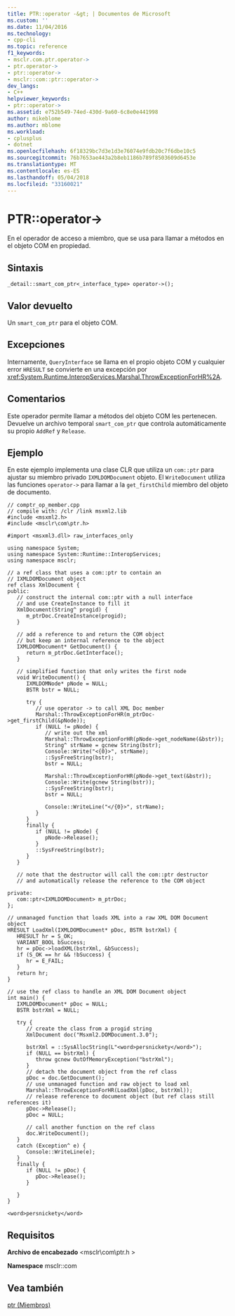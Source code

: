 ```yaml
---
title: PTR::operator -&gt; | Documentos de Microsoft
ms.custom: ''
ms.date: 11/04/2016
ms.technology:
- cpp-cli
ms.topic: reference
f1_keywords:
- msclr.com.ptr.operator->
- ptr.operator->
- ptr::operator->
- msclr::com::ptr::operator->
dev_langs:
- C++
helpviewer_keywords:
- ptr::operator->
ms.assetid: e752b549-74ed-430d-9a60-6c8e0e441998
author: mikeblome
ms.author: mblome
ms.workload:
- cplusplus
- dotnet
ms.openlocfilehash: 6f18329bc7d3e1d3e76074e9fdb20c7f6dbe10c5
ms.sourcegitcommit: 76b7653ae443a2b8eb1186b789f8503609d6453e
ms.translationtype: MT
ms.contentlocale: es-ES
ms.lasthandoff: 05/04/2018
ms.locfileid: "33160021"
---
```

# <a name="ptroperator-gt"></a>PTR::operator-&gt;
En el operador de acceso a miembro, que se usa para llamar a métodos en el objeto COM en propiedad.  
  
## <a name="syntax"></a>Sintaxis  
  
```  
_detail::smart_com_ptr<_interface_type> operator->();  
```  
  
## <a name="return-value"></a>Valor devuelto  
 Un `smart_com_ptr` para el objeto COM.  
  
## <a name="exceptions"></a>Excepciones  
 Internamente, `QueryInterface` se llama en el propio objeto COM y cualquier error `HRESULT` se convierte en una excepción por <xref:System.Runtime.InteropServices.Marshal.ThrowExceptionForHR%2A>.  
  
## <a name="remarks"></a>Comentarios  
 Este operador permite llamar a métodos del objeto COM les pertenecen. Devuelve un archivo temporal `smart_com_ptr` que controla automáticamente su propio `AddRef` y `Release`.  
  
## <a name="example"></a>Ejemplo  
 En este ejemplo implementa una clase CLR que utiliza un `com::ptr` para ajustar su miembro privado `IXMLDOMDocument` objeto. El `WriteDocument` utiliza las funciones `operator->` para llamar a la `get_firstChild` miembro del objeto de documento.  
  
```  
// comptr_op_member.cpp  
// compile with: /clr /link msxml2.lib  
#include <msxml2.h>  
#include <msclr\com\ptr.h>  
  
#import <msxml3.dll> raw_interfaces_only  
  
using namespace System;  
using namespace System::Runtime::InteropServices;  
using namespace msclr;  
  
// a ref class that uses a com::ptr to contain an   
// IXMLDOMDocument object  
ref class XmlDocument {  
public:  
   // construct the internal com::ptr with a null interface  
   // and use CreateInstance to fill it  
   XmlDocument(String^ progid) {  
      m_ptrDoc.CreateInstance(progid);     
   }  
  
   // add a reference to and return the COM object  
   // but keep an internal reference to the object  
   IXMLDOMDocument* GetDocument() {  
      return m_ptrDoc.GetInterface();  
   }  
  
   // simplified function that only writes the first node  
   void WriteDocument() {  
      IXMLDOMNode* pNode = NULL;  
      BSTR bstr = NULL;  
  
      try {  
         // use operator -> to call XML Doc member  
         Marshal::ThrowExceptionForHR(m_ptrDoc->get_firstChild(&pNode));  
         if (NULL != pNode) {  
            // write out the xml  
            Marshal::ThrowExceptionForHR(pNode->get_nodeName(&bstr));  
            String^ strName = gcnew String(bstr);  
            Console::Write("<{0}>", strName);  
            ::SysFreeString(bstr);  
            bstr = NULL;  
  
            Marshal::ThrowExceptionForHR(pNode->get_text(&bstr));  
            Console::Write(gcnew String(bstr));  
            ::SysFreeString(bstr);  
            bstr = NULL;  
  
            Console::WriteLine("</{0}>", strName);  
         }  
      }  
      finally {  
         if (NULL != pNode) {  
            pNode->Release();  
         }  
         ::SysFreeString(bstr);  
      }  
   }  
  
   // note that the destructor will call the com::ptr destructor  
   // and automatically release the reference to the COM object  
  
private:  
   com::ptr<IXMLDOMDocument> m_ptrDoc;  
};  
  
// unmanaged function that loads XML into a raw XML DOM Document object  
HRESULT LoadXml(IXMLDOMDocument* pDoc, BSTR bstrXml) {  
   HRESULT hr = S_OK;  
   VARIANT_BOOL bSuccess;  
   hr = pDoc->loadXML(bstrXml, &bSuccess);  
   if (S_OK == hr && !bSuccess) {  
      hr = E_FAIL;  
   }  
   return hr;  
}  
  
// use the ref class to handle an XML DOM Document object  
int main() {  
   IXMLDOMDocument* pDoc = NULL;  
   BSTR bstrXml = NULL;  
  
   try {  
      // create the class from a progid string  
      XmlDocument doc("Msxml2.DOMDocument.3.0");  
  
      bstrXml = ::SysAllocString(L"<word>persnickety</word>");  
      if (NULL == bstrXml) {  
         throw gcnew OutOfMemoryException("bstrXml");  
      }  
      // detach the document object from the ref class  
      pDoc = doc.GetDocument();  
      // use unmanaged function and raw object to load xml  
      Marshal::ThrowExceptionForHR(LoadXml(pDoc, bstrXml));  
      // release reference to document object (but ref class still references it)  
      pDoc->Release();  
      pDoc = NULL;  
  
      // call another function on the ref class  
      doc.WriteDocument();  
   }  
   catch (Exception^ e) {  
      Console::WriteLine(e);     
   }  
   finally {  
      if (NULL != pDoc) {  
         pDoc->Release();  
      }  
  
   }  
}  
```  
  
```Output  
<word>persnickety</word>  
```  
  
## <a name="requirements"></a>Requisitos  
 **Archivo de encabezado** \<msclr\com\ptr.h >  
  
 **Namespace** msclr::com  
  
## <a name="see-also"></a>Vea también  
 [ptr (Miembros)](../dotnet/ptr-members.md)